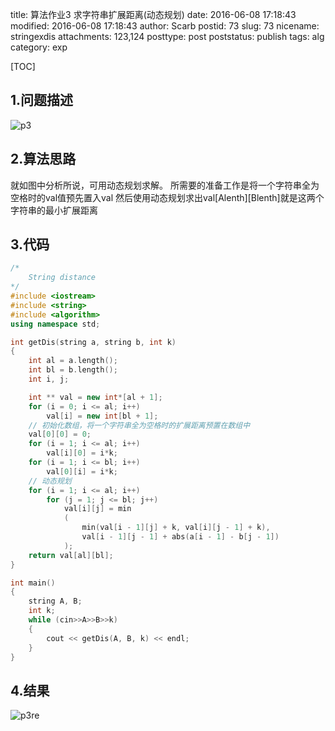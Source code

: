 title: 算法作业3 求字符串扩展距离(动态规划) 
date: 2016-06-08 17:18:43
modified: 2016-06-08 17:18:43
author: Scarb
postid: 73
slug: 73
nicename: stringexdis
attachments: 123,124
posttype: post
poststatus: publish
tags: alg
category: exp

[TOC]

## 1.问题描述

![p3][img1]

## 2.算法思路

就如图中分析所说，可用动态规划求解。
所需要的准备工作是将一个字符串全为空格时的val值预先置入val
然后使用动态规划求出val[Alenth][Blenth]就是这两个字符串的最小扩展距离

## 3.代码

```C++
/*
	String distance
*/
#include <iostream>
#include <string>
#include <algorithm>
using namespace std;

int getDis(string a, string b, int k)
{
	int al = a.length();
	int bl = b.length();
	int i, j;

	int ** val = new int*[al + 1];
	for (i = 0; i <= al; i++)
		val[i] = new int[bl + 1];
	// 初始化数组，将一个字符串全为空格时的扩展距离预置在数组中
	val[0][0] = 0;
	for (i = 1; i <= al; i++)
		val[i][0] = i*k;
	for (i = 1; i <= bl; i++)
		val[0][i] = i*k;
	// 动态规划
	for (i = 1; i <= al; i++)
		for (j = 1; j <= bl; j++)
			val[i][j] = min
			(
				min(val[i - 1][j] + k, val[i][j - 1] + k), 
				val[i - 1][j - 1] + abs(a[i - 1] - b[j - 1])
			);
	return val[al][bl];
}

int main()
{
	string A, B;
	int k;
	while (cin>>A>>B>>k)
	{
		cout << getDis(A, B, k) << endl;
	}
}
```

## 4.结果

![p3re][img2]


[img1]:http://47.106.131.90/blog/uploads/2016/08/p3.png
[img2]:http://47.106.131.90/blog/uploads/2016/08/p3re.png